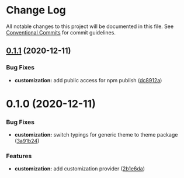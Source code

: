 # Change Log

All notable changes to this project will be documented in this file.
See [Conventional Commits](https://conventionalcommits.org) for commit guidelines.

## [0.1.1](https://github.com/twilio-labs/paste/compare/@twilio-paste/customization@0.1.0...@twilio-paste/customization@0.1.1) (2020-12-11)


### Bug Fixes

* **customization:** add public access for npm publish ([dc8912a](https://github.com/twilio-labs/paste/commit/dc8912a0a160e183476e3f61fab79dc5c61c4258))





# 0.1.0 (2020-12-11)


### Bug Fixes

* **customization:** switch typings for generic theme to theme package ([3a91b24](https://github.com/twilio-labs/paste/commit/3a91b24cf1779839e8d1943ab5b640fe2461e01e))


### Features

* **customization:** add customization provider ([2b1e6da](https://github.com/twilio-labs/paste/commit/2b1e6da52354051ebdf062263db039258e2b23cd))
